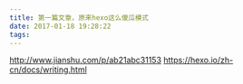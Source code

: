 ```yaml
---
title: 第一篇文章，原来hexo这么傻瓜模式
date: 2017-01-18 19:28:22
tags:
---
```


http://www.jianshu.com/p/ab21abc31153
https://hexo.io/zh-cn/docs/writing.html